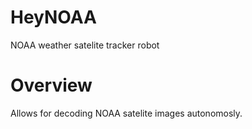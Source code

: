 # HeyNOAA
NOAA weather satelite tracker robot

# Overview
Allows for decoding NOAA satelite images autonomosly. 

